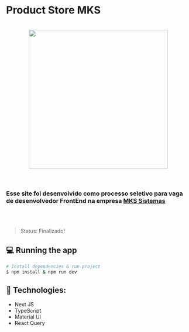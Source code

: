 # Product Store MKS
<div align="center">
<img style="margin: 18px;" height="380em" src="https://github.com/JuanLima10/Products-Store-MKS/assets/69512975/01a03c21-86d7-4389-9173-8d6a335119d9"/>
</div>

</br>

### Esse site foi desenvolvido como processo seletivo para vaga de desenvolvedor FrontEnd na empresa <a href="https://mkssistemas.com/pt">MKS Sistemas</a>

</br>

<br/>

> Status: Finalizado!

## 💻 Running the app
```bash
# Install dependencies & run project
$ npm install & npm run dev
```


## 🧪 Technologies:

+ Next JS
+ TypeScript
+ Material UI
+ React Query
